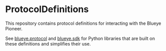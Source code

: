 # ProtocolDefinitions
This repository contains protocol definitions for interacting with the Blueye Pioneer.

See [blueye.protocol](https://github.com/BluEye-Robotics/blueye.protocol) and
[blueye.sdk](https://github.com/BluEye-Robotics/blueye.sdk) for Python libraries that
are built on these definitions and simplifies their use.
